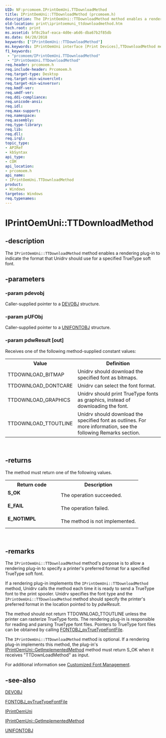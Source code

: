 ```yaml
---
UID: NF:prcomoem.IPrintOemUni.TTDownloadMethod
title: IPrintOemUni::TTDownloadMethod (prcomoem.h)
description: The IPrintOemUni::TTDownloadMethod method enables a rendering plug-in to indicate the format that Unidrv should use for a specified TrueType soft font.
old-location: print\iprintoemuni_ttdownloadmethod.htm
tech.root: print
ms.assetid: bf8c2baf-eaca-4d0e-a6d6-dba67b2f85db
ms.date: 04/20/2018
keywords: ["IPrintOemUni::TTDownloadMethod"]
ms.keywords: IPrintOemUni interface [Print Devices],TTDownloadMethod method, IPrintOemUni.TTDownloadMethod, IPrintOemUni::TTDownloadMethod, TTDownloadMethod, TTDownloadMethod method [Print Devices], TTDownloadMethod method [Print Devices],IPrintOemUni interface, prcomoem/IPrintOemUni::TTDownloadMethod, print.iprintoemuni_ttdownloadmethod, print_unidrv-pscript_rendering_8a4dc2b9-3318-492d-8585-9fb5e6d8fd9d.xml
f1_keywords:
 - "prcomoem/IPrintOemUni.TTDownloadMethod"
 - "IPrintOemUni.TTDownloadMethod"
req.header: prcomoem.h
req.include-header: Prcomoem.h
req.target-type: Desktop
req.target-min-winverclnt: 
req.target-min-winversvr: 
req.kmdf-ver: 
req.umdf-ver: 
req.ddi-compliance: 
req.unicode-ansi: 
req.idl: 
req.max-support: 
req.namespace: 
req.assembly: 
req.type-library: 
req.lib: 
req.dll: 
req.irql: 
topic_type:
- APIRef
- kbSyntax
api_type:
- COM
api_location:
- prcomoem.h
api_name:
- IPrintOemUni.TTDownloadMethod
product:
- Windows
targetos: Windows
req.typenames: 
---
```


# IPrintOemUni::TTDownloadMethod


## -description


The <code>IPrintOemUni::TTDownloadMethod</code> method enables a rendering plug-in to indicate the format that Unidrv should use for a specified TrueType soft font.


## -parameters




### -param pdevobj

Caller-supplied pointer to a <a href="https://docs.microsoft.com/windows-hardware/drivers/ddi/printoem/ns-printoem-_devobj">DEVOBJ</a> structure.


### -param pUFObj

Caller-supplied pointer to a <a href="https://docs.microsoft.com/windows-hardware/drivers/ddi/printoem/ns-printoem-_unifontobj">UNIFONTOBJ</a> structure.


### -param pdwResult [out]

Receives one of the following method-supplied constant values:

<table>
<tr>
<th>Value</th>
<th>Definition</th>
</tr>
<tr>
<td>
TTDOWNLOAD_BITMAP

</td>
<td>
Unidrv should download the specified font as bitmaps.

</td>
</tr>
<tr>
<td>
TTDOWNLOAD_DONTCARE

</td>
<td>
Unidrv can select the font format.

</td>
</tr>
<tr>
<td>
TTDOWNLOAD_GRAPHICS

</td>
<td>
Unidrv should print TrueType fonts as graphics, instead of downloading the font.

</td>
</tr>
<tr>
<td>
TTDOWNLOAD_TTOUTLINE

</td>
<td>
Unidrv should download the specified font as outlines. For more information, see the following Remarks section.

</td>
</tr>
</table>
 


## -returns



The method must return one of the following values.

<table>
<tr>
<th>Return code</th>
<th>Description</th>
</tr>
<tr>
<td width="40%">
<dl>
<dt><b>S_OK</b></dt>
</dl>
</td>
<td width="60%">
The operation succeeded.

</td>
</tr>
<tr>
<td width="40%">
<dl>
<dt><b>E_FAIL</b></dt>
</dl>
</td>
<td width="60%">
The operation failed.

</td>
</tr>
<tr>
<td width="40%">
<dl>
<dt><b>E_NOTIMPL</b></dt>
</dl>
</td>
<td width="60%">
The method is not implemented.

</td>
</tr>
</table>
 




## -remarks



The <code>IPrintOemUni::TTDownloadMethod</code> method's purpose is to allow a rendering plug-in to specify a printer's preferred format for a specified TrueType soft font.

If a rendering plug-in implements the <code>IPrintOemUni::TTDownloadMethod</code> method, Unidrv calls the method each time it is ready to send a TrueType font to the print spooler. Unidrv specifies the font type and the <code>IPrintOemUni::TTDownloadMethod</code> method should specify the printer's preferred format in the location pointed to by <i>pdwResult</i>.

The method should not return TTDOWNLOAD_TTOUTLINE unless the printer can rasterize TrueType fonts. The rendering plug-in is responsible for reading and parsing TrueType font files. Pointers to TrueType font files can be obtained by calling <a href="https://docs.microsoft.com/windows/desktop/api/winddi/nf-winddi-fontobj_pvtruetypefontfile">FONTOBJ_pvTrueTypeFontFile</a>.

The <code>IPrintOemUni::TTDownloadMethod</code> method is optional. If a rendering plug-in implements this method, the plug-in's <a href="https://docs.microsoft.com/windows-hardware/drivers/ddi/prcomoem/nf-prcomoem-iprintoemuni-getimplementedmethod">IPrintOemUni::GetImplementedMethod</a> method must return S_OK when it receives "TTDownLoadMethod" as input.

For additional information see <a href="https://docs.microsoft.com/windows-hardware/drivers/print/customized-font-management">Customized Font Management</a>.




## -see-also




<a href="https://docs.microsoft.com/windows-hardware/drivers/ddi/printoem/ns-printoem-_devobj">DEVOBJ</a>



<a href="https://docs.microsoft.com/windows/desktop/api/winddi/nf-winddi-fontobj_pvtruetypefontfile">FONTOBJ_pvTrueTypeFontFile</a>



<a href="https://docs.microsoft.com/windows-hardware/drivers/ddi/prcomoem/nn-prcomoem-iprintoemuni">IPrintOemUni</a>



<a href="https://docs.microsoft.com/windows-hardware/drivers/ddi/prcomoem/nf-prcomoem-iprintoemuni-getimplementedmethod">IPrintOemUni::GetImplementedMethod</a>



<a href="https://docs.microsoft.com/windows-hardware/drivers/ddi/printoem/ns-printoem-_unifontobj">UNIFONTOBJ</a>
 

 

